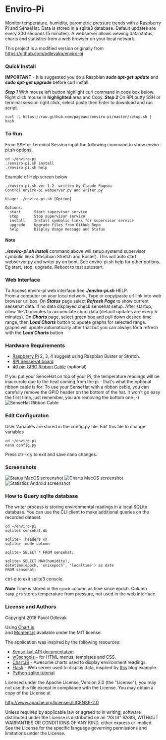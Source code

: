 # Enviro-Pi
Monitor temperature, humidity, barometric pressure trends with a Raspberry Pi and SenseHat.
Data is stored in a sqlite3 database. Default updates are every 300 seconds (5 minutes).  A webserver
allows viewing data status, charts and statistics from a web browser on your local network.

This project is a modified version originally from https://github.com/odlevakp/enviro-pi

### Quick Install
**IMPORTANT** - It is suggested you do a Raspbian ***sudo apt-get update*** and ***sudo apt-get upgrade***
before curl install.

***Step 1*** With mouse left button highlight curl command in code box below. Right click mouse in **highlighted** area and Copy.
***Step 2*** On RPI putty SSH or terminal session right click, select paste then Enter to download and run script.

    curl -L https://raw.github.com/pageauc/enviro-pi/master/setup.sh | bash

### To Run
From SSH or Terminal Session input the following command to show enviro-pi.sh options.

    cd ~/enviro-pi
    ./enviro-pi.sh install
    ./enviro-pi.sh help
    
Example of Help screen below    
```
./enviro-pi.sh ver 1.2  written by Claude Pageau
Control enviro-pi webserver.py and writer.py

Usage: ./enviro-pi.sh [Option]

Options:
  start      Start supervisor service
  stop       Stop supervisor service
  install    Install symbolic links for supervisor service
  upgrade    Upgrade files from Github Repo
  help       Display Usage message and Status
```
    
#### Note   
***./enviro-pi.sh install*** command above will setup systemd supervisor symbolic links (Raspbian Stretch and Buster).  This will auto start webserver.py and writer.py on boot.
See enviro-pi.sh help for other options. Eg start, stop, upgrade.  Reboot to test autostart.

### Web Interface 
To Access enviro-pi web interface See ***./enviro-pi.sh*** HELP.   
From a computer on your local network, Type or copy/paste url link into web browser url box. 
On ***Status*** page select ***Refresh Page*** to show current sensehat data. If no data displayed check sensehat setup.
After startup, allow 15-20 minutes to accumulate chart data (default updates are every 5 minutes).
On ***Charts*** page, select green box and pull down desired time range, then 
***Load Charts*** button to update graphs for selected range.
graphs will update automatically after that but you can always for a refresh with the ***Load Charts*** button

### Hardware Requirements
* [Raspberry Pi](https://www.raspberrypi.org/products/) 2, 3, 4  suggest using Raspbian Buster or Stretch.   
* [RPI SenseHat board](https://www.raspberrypi.org/products/sense-hat/)   
* [40 pin GPIO Ribbon Cable](https://thepihut.com/products/gpio-ribbon-cable-for-raspberry-pi-40-pins) (optional)

If you put your SenseHat on top of your Pi, the temperature readings will be
inaccurate due to the heat coming from the pi - that's what the optional ribbon cable is for:
To use your SenseHat with a ribbon cable, you can carefully remove the GPIO header on the bottom of the hat.
It won't go easy the first time, just remember, you are removing the bottom one ;-)
![SenseHat Ribbon Cable](http://files.phisolutions.eu/enviro-pi-hw1.jpg "SenseHat with Ribbon Cable")

### Edit Configuraton
User Variables are stored in the config.py file.  Edit this file to change variables

    cd ~/enviro-pi
    nano config.py

Press ctrl-x y to exit and save nano changes.

### Screenshots
![Status MacOS screenshot](http://files.phisolutions.eu/status.png "Status MacOS screenshot")
![Charts MacOS screenshot](http://files.phisolutions.eu/charts.png "Charts MacOS screenshot")
![Statistics Android screenshot](http://files.phisolutions.eu/statistics.png "Statistics Android screenshot")

### How to Query sqlite database
The writer process is storing environmental readings in a local SQLite database. You can use the CLI client
to make additional queries on the recorded dataset.

```
cd ~/enviro-pi
sqlite3 sensehat.db

sqlite> .headers on
sqlite> .mode column

sqlite> SELECT * FROM sensehat;

sqlite> SELECT MAX(humidity),
datetime(epoch, 'unixepoch', 'localtime') as date
FROM sensehat;
```
ctrl-d to exit sqlite3 console.   

***Note*** Time is stored in the `epoch` column as time since epoch. 
Column `temp_prs` stores temperature from pressure, not used in the web interface.

### License and Authors
Copyright 2016 Pavol Odlevak

Using <a href="http://www.chartjs.org/">Chart.js</a>     
and <a href="http://momentjs.com/">Moment.js</a> available under the MIT license.

The application was inspired by the following resources:

* [Sense-hat API documentation](https://pythonhosted.org/sense-hat/)
* [w3schools](https://pythonhosted.org/sense-hat/) - for HTML menus, templates and CSS.
* [ChartJS](http://www.chartjs.org/docs) - Awesome charts used to display environment readings.
* [Flask](http://flask.pocoo.org/) - Web server used to display data, inspired by [this](https://github.com/pallets/flask/tree/master/examples/flaskr) blog example.
* [Python sqlite tutorial](http://zetcode.com/db/sqlitepythontutorial/)

Licensed under the Apache License, Version 2.0 (the "License"); you may not use this file except in compliance with the License. You may obtain a copy of the License at

http://www.apache.org/licenses/LICENSE-2.0

Unless required by applicable law or agreed to in writing, software distributed under the License is distributed on an "AS IS" BASIS, WITHOUT WARRANTIES OR CONDITIONS OF ANY KIND, either express or implied. See the License for the specific language governing permissions and limitations under the License.
